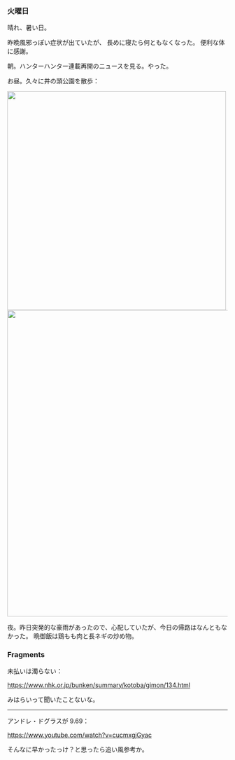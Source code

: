 ### 火曜日

晴れ、暑い日。

昨晩風邪っぽい症状が出ていたが、
長めに寝たら何ともなくなった。
便利な体に感謝。

朝。ハンターハンター連載再開のニュースを見る。やった。

お昼。久々に井の頭公園を散歩：

<img src="https://i.imgur.com/EBF4tGu.jpeg" width="500">

<img src="https://i.imgur.com/PHOUBfo.jpeg" width="700">

夜。昨日突発的な豪雨があったので、心配していたが、今日の帰路はなんともなかった。
晩御飯は鶏もも肉と長ネギの炒め物。

### Fragments

未払いは濁らない：

https://www.nhk.or.jp/bunken/summary/kotoba/gimon/134.html

みはらいって聞いたことないな。

---

アンドレ・ドグラスが 9.69：

https://www.youtube.com/watch?v=cucmxgjGyac

そんなに早かったっけ？と思ったら追い風参考か。